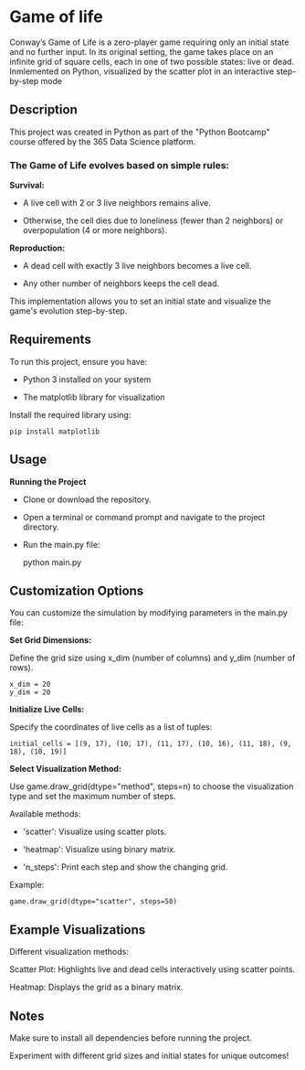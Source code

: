 # Game of life
Conway’s Game of Life is a zero-player game requiring only an initial state and no further input. In its original setting, the game takes place on an infinite grid of square cells, each in one of two possible states: live or dead. Inmlemented on Python, visualized by the scatter plot in an interactive step-by-step mode

## Description

This project was created in Python as part of the "Python Bootcamp" course offered by the 365 Data Science platform.

### The Game of Life evolves based on simple rules:

**Survival:**

- A live cell with 2 or 3 live neighbors remains alive.

- Otherwise, the cell dies due to loneliness (fewer than 2 neighbors) or overpopulation (4 or more neighbors).

**Reproduction:**

- A dead cell with exactly 3 live neighbors becomes a live cell.

- Any other number of neighbors keeps the cell dead.


This implementation allows you to set an initial state and visualize the game's evolution step-by-step.


## Requirements

To run this project, ensure you have:

- Python 3 installed on your system

- The matplotlib library for visualization

Install the required library using:

    pip install matplotlib
    
## Usage

**Running the Project**

- Clone or download the repository.

- Open a terminal or command prompt and navigate to the project directory.

 - Run the main.py file:

    python main.py
   

## Customization Options

You can customize the simulation by modifying parameters in the main.py file:

**Set Grid Dimensions:**

Define the grid size using x_dim (number of columns) and y_dim (number of rows).

    x_dim = 20
    y_dim = 20

**Initialize Live Cells:**

Specify the coordinates of live cells as a list of tuples:

    initial_cells = [(9, 17), (10, 17), (11, 17), (10, 16), (11, 18), (9, 18), (10, 19)]

**Select Visualization Method:**

Use game.draw_grid(dtype="method", steps=n) to choose the visualization type and set the maximum number of steps.

Available methods:

- 'scatter': Visualize using scatter plots.

- 'heatmap': Visualize using binary matrix.

- 'n_steps': Print each step and show the changing grid.

Example:

    game.draw_grid(dtype="scatter", steps=50)

## Example Visualizations

Different visualization methods:

Scatter Plot: Highlights live and dead cells interactively using scatter points.

Heatmap: Displays the grid as a binary matrix.

## Notes

Make sure to install all dependencies before running the project.

Experiment with different grid sizes and initial states for unique outcomes!




